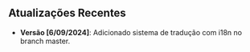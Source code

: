 ## Atualizações Recentes

- **Versão [6/09/2024]**: Adicionado sistema de tradução com i18n no branch master. 
